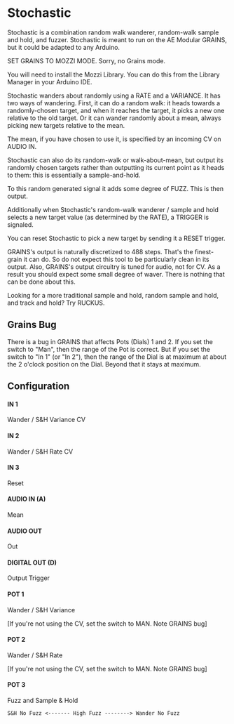 # Stochastic

Stochastic is a combination random walk wanderer, random-walk sample and hold, and fuzzer.  Stochastic is meant to run on the AE Modular GRAINS, but it could be adapted to any Arduino.

SET GRAINS TO MOZZI MODE.  Sorry, no Grains mode.

You will need to install the Mozzi Library.  You can do this from the Library Manager in your Arduino IDE.

Stochastic wanders about randomly using a RATE and a VARIANCE.  It has two ways of wandering.  First, it can do a random walk: it heads towards a randomly-chosen target, and when it reaches the target, it picks a new one relative to the old target.  Or it can wander randomly about a mean, always picking new targets relative to the mean.

The mean, if you have chosen to use it, is specified by an incoming CV on AUDIO IN.

Stochastic can also do its random-walk or walk-about-mean, but output its randomly chosen targets rather than outputting its current point as it heads to them: this is essentially a sample-and-hold.

To this random generated signal it adds some degree of FUZZ.  This is then output.

Additionally when Stochastic's random-walk wanderer / sample and hold selects a new target value (as determined by the RATE), a TRIGGER is signaled.

You can reset Stochastic to pick a new target by sending it a RESET trigger.

GRAINS's output is naturally discretized to 488 steps.  That's the finest-grain it can do. So do not expect this tool to be particularly clean in its output.  Also, GRAINS's output circuitry is tuned for audio, not for CV.  As a result you should expect some small degree of waver.  There is nothing that can be done about this.

Looking for a more traditional sample and hold, random sample and hold, and track and hold?  Try RUCKUS.



## Grains Bug

There is a bug in GRAINS that affects Pots (Dials) 1 and 2.  If you set the  switch to "Man", then the range of the Pot is correct.  But if you set the switch  to "In 1" (or "In 2"), then the range of the Dial is at maximum at about the 2 o'clock position on the Dial.  Beyond that it stays at maximum.


## Configuration

#### IN 1
Wander / S&H Variance CV
#### IN 2
Wander / S&H Rate CV
#### IN 3
Reset 
#### AUDIO IN (A)
Mean
#### AUDIO OUT
Out
#### DIGITAL OUT (D) 
Output Trigger
#### POT 1
Wander / S&H Variance

[If you're not using the CV, set the switch to MAN.  Note GRAINS bug]
#### POT 2
Wander / S&H Rate

[If you're not using the CV, set the switch to MAN.  Note GRAINS bug]
#### POT 3
Fuzz and Sample & Hold

`S&H No Fuzz <------- High Fuzz --------> Wander No Fuzz`

